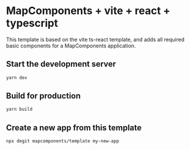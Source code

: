 # MapComponents + vite + react + typescript

This template is based on the vite ts-react template, and adds all 
required basic components for a MapComponents application.

## Start the development server

```bash
yarn dev
```

## Build for production

```bash
yarn build
```

## Create a new app from this template

```bash
npx degit mapcomponents/template my-new-app
```